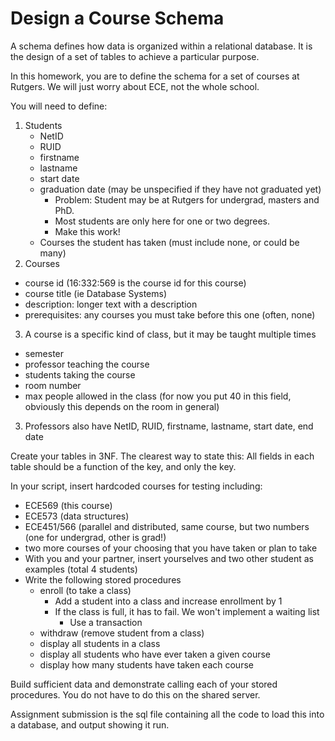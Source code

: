 # Design a Course Schema

A schema defines how data is organized within a relational database.
It is the design of a set of tables to achieve a particular purpose.

In this homework, you are to define the schema for a set of courses at Rutgers.
We will just worry about ECE, not the whole school.

You will need to define:

1. Students
   * NetID
   * RUID
   * firstname
   * lastname
   * start date
   * graduation date (may be unspecified if they have not graduated yet)
      * Problem: Student may be at Rutgers for undergrad, masters and PhD.
      * Most students are only here for one or two degrees.
      * Make this work!
   * Courses the student has taken (must include none, or could be many)
2. Courses
  * course id (16:332:569 is the course id for this course)
  * course title (ie Database Systems)
  * description: longer text with a description
  * prerequisites: any courses you must take before this one (often, none)

3. A course is a specific kind of class, but it may be taught multiple times
  * semester
  * professor teaching the course
  * students taking the course
  * room number
  * max people allowed in the class (for now you put 40 in this field, obviously this depends on the room in general)
  
3. Professors also have NetID, RUID, firstname, lastname, start date, end date

Create your tables in 3NF. The clearest way to state this:
All fields in each table should be a function of the key, and only the key.

In your script, insert hardcoded courses for testing including:

* ECE569 (this course)
* ECE573 (data structures)
* ECE451/566 (parallel and distributed, same course, but two numbers (one for undergrad, other is grad!)
* two more courses of your choosing that you have taken or plan to take
* With you and your partner, insert yourselves and two other student as examples (total 4 students)
* Write the following stored procedures
  * enroll (to take a class)
    * Add a student into a class and increase enrollment by 1
    * If the class is full, it has to fail. We won't implement a waiting list
      * Use a transaction
  * withdraw (remove student from a class)
  * display all students in a class
  * display all students who have ever taken a given course
  * display how many students have taken each course

Build sufficient data and demonstrate calling each of your stored procedures. You do not have to do this on the shared server.

Assignment submission is the sql file containing all the code to load this into a database, and output showing it run.
